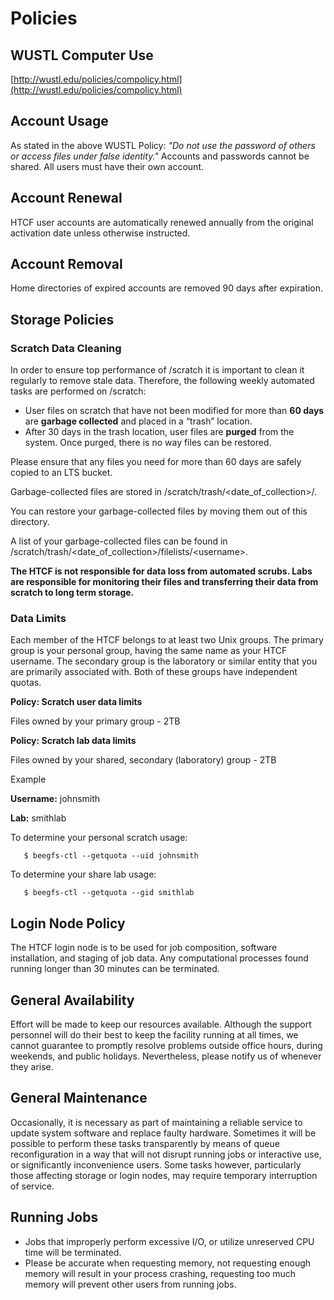 # Policies

## WUSTL Computer Use
[http://wustl.edu/policies/compolicy.html](http://wustl.edu/policies/compolicy.html)

## Account Usage
As stated in the above WUSTL Policy: *"Do not use the password of others or access files under false identity."*
Accounts and passwords cannot be shared. All users must have their own account.

## Account Renewal
HTCF user accounts are automatically renewed annually from the original activation date unless otherwise instructed.

## Account Removal
Home directories of expired accounts are removed 90 days after expiration.

## Storage Policies

### Scratch Data Cleaning

In order to ensure top performance of /scratch it is important to clean it regularly to remove stale data.  Therefore, the following weekly automated tasks are performed on /scratch:

- User files on scratch that have not been modified for more than **60 days** are **garbage collected** and placed in a “trash” location.
- After 30 days in the trash location, user files are **purged** from the system.  Once purged, there is no way files can be restored.

Please ensure that any files you need for more than 60 days are safely copied to an LTS bucket.

Garbage-collected files are stored in /scratch/trash/&lt;date_of_collection&gt;/.

You can restore your garbage-collected files by moving them out of this directory.

A list of your garbage-collected files can be found in /scratch/trash/&lt;date_of_collection&gt;/filelists/&lt;username&gt;.

**The HTCF is not responsible for data loss from automated scrubs.  Labs are responsible for monitoring their files and transferring their data from scratch to long term storage.**

### Data Limits

Each member of the HTCF belongs to at least two Unix groups.  The primary group is your personal group, having the same name as your HTCF username.  The secondary group is the laboratory or similar entity that you are primarily associated with.  Both of these groups have independent quotas.

**Policy: Scratch user data limits**

Files owned by your primary group - 2TB

**Policy: Scratch lab data limits**

Files owned by your shared, secondary (laboratory) group - 2TB

Example

**Username:**  johnsmith

**Lab:**  smithlab

To determine your personal scratch usage:

~~~~
   $ beegfs-ctl --getquota --uid johnsmith
~~~~

To determine your share lab usage:

~~~~
   $ beegfs-ctl --getquota --gid smithlab
~~~~

## Login Node Policy

The HTCF login node is to be used for job composition, software installation, and staging of job data.  Any computational processes found running longer than 30 minutes can be terminated.  

## General Availability 

Effort will be made to keep our resources available. Although the support personnel will do their best to keep the facility running at all times, we cannot guarantee to promptly resolve problems outside office hours, during weekends, and public holidays. Nevertheless, please notify us of whenever they arise.

## General Maintenance
 
Occasionally, it is necessary as part of maintaining a reliable service to update system software and replace faulty hardware. Sometimes it will be possible to perform these tasks transparently by means of queue reconfiguration in a way that will not disrupt running jobs or interactive use, or significantly inconvenience users. Some tasks however, particularly those affecting storage or login nodes, may require temporary interruption of service.

## Running Jobs

* Jobs that improperly perform excessive I/O, or utilize unreserved CPU time will be terminated. 
* Please be accurate when requesting memory, not requesting enough memory will result in your process crashing, requesting too much memory will prevent other users from running jobs.


